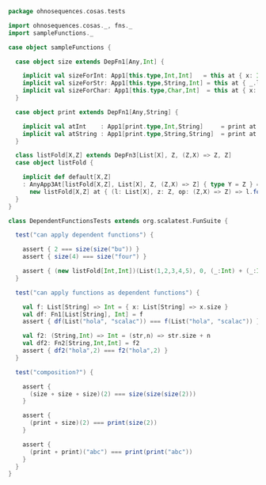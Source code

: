 
```scala
package ohnosequences.cosas.tests

import ohnosequences.cosas._, fns._
import sampleFunctions._

case object sampleFunctions {

  case object size extends DepFn1[Any,Int] {

    implicit val sizeForInt: App1[this.type,Int,Int]   = this at { x: Int    => x }
    implicit val sizeForStr: App1[this.type,String,Int] = this at { _.length }
    implicit val sizeForChar: App1[this.type,Char,Int]  = this at { x: Char   => 1 }
  }

  case object print extends DepFn1[Any,String] {

    implicit val atInt    : App1[print.type,Int,String]     = print at { n: Int => s"${n}: Int" }
    implicit val atString : App1[print.type,String,String]  = print at { str: String => s"""'${str}': String""" }
  }

  class listFold[X,Z] extends DepFn3[List[X], Z, (Z,X) => Z, Z]
  case object listFold {

    implicit def default[X,Z]
    : AnyApp3At[listFold[X,Z], List[X], Z, (Z,X) => Z] { type Y = Z } =
      new listFold[X,Z] at { (l: List[X], z: Z, op: (Z,X) => Z) => l.foldLeft(z)(op) }
  }
}

class DependentFunctionsTests extends org.scalatest.FunSuite {

  test("can apply dependent functions") {

    assert { 2 === size(size("bu")) }
    assert { size(4) === size("four") }

    assert { (new listFold[Int,Int])(List(1,2,3,4,5), 0, (_:Int) + (_:Int)) === 15 }
  }

  test("can apply functions as dependent functions") {

    val f: List[String] => Int = { x: List[String] => x.size }
    val df: Fn1[List[String], Int] = f
    assert { df(List("hola", "scalac")) === f(List("hola", "scalac")) }

    val f2: (String,Int) => Int = (str,n) => str.size + n
    val df2: Fn2[String,Int,Int] = f2
    assert { df2("hola",2) === f2("hola",2) }
  }

  test("composition?") {

    assert {
      (size ∘ size ∘ size)(2) === size(size(size(2)))
    }

    assert {
      (print ∘ size)(2) === print(size(2))
    }

    assert {
      (print ∘ print)("abc") === print(print("abc"))
    }
  }
}

```




[test/scala/cosas/DenotationTests.scala]: DenotationTests.scala.md
[test/scala/cosas/EqualityTests.scala]: EqualityTests.scala.md
[test/scala/cosas/DependentFunctionsTests.scala]: DependentFunctionsTests.scala.md
[test/scala/cosas/KListsTests.scala]: KListsTests.scala.md
[test/scala/cosas/RecordTests.scala]: RecordTests.scala.md
[test/scala/cosas/NatTests.scala]: NatTests.scala.md
[test/scala/cosas/TypeUnionTests.scala]: TypeUnionTests.scala.md
[main/scala/cosas/package.scala]: ../../../main/scala/cosas/package.scala.md
[main/scala/cosas/types/package.scala]: ../../../main/scala/cosas/types/package.scala.md
[main/scala/cosas/types/types.scala]: ../../../main/scala/cosas/types/types.scala.md
[main/scala/cosas/types/parsing.scala]: ../../../main/scala/cosas/types/parsing.scala.md
[main/scala/cosas/types/productTypes.scala]: ../../../main/scala/cosas/types/productTypes.scala.md
[main/scala/cosas/types/syntax.scala]: ../../../main/scala/cosas/types/syntax.scala.md
[main/scala/cosas/types/project.scala]: ../../../main/scala/cosas/types/project.scala.md
[main/scala/cosas/types/denotations.scala]: ../../../main/scala/cosas/types/denotations.scala.md
[main/scala/cosas/types/functionTypes.scala]: ../../../main/scala/cosas/types/functionTypes.scala.md
[main/scala/cosas/types/serialization.scala]: ../../../main/scala/cosas/types/serialization.scala.md
[main/scala/cosas/klists/replace.scala]: ../../../main/scala/cosas/klists/replace.scala.md
[main/scala/cosas/klists/cons.scala]: ../../../main/scala/cosas/klists/cons.scala.md
[main/scala/cosas/klists/klists.scala]: ../../../main/scala/cosas/klists/klists.scala.md
[main/scala/cosas/klists/take.scala]: ../../../main/scala/cosas/klists/take.scala.md
[main/scala/cosas/klists/package.scala]: ../../../main/scala/cosas/klists/package.scala.md
[main/scala/cosas/klists/takeFirst.scala]: ../../../main/scala/cosas/klists/takeFirst.scala.md
[main/scala/cosas/klists/toList.scala]: ../../../main/scala/cosas/klists/toList.scala.md
[main/scala/cosas/klists/filter.scala]: ../../../main/scala/cosas/klists/filter.scala.md
[main/scala/cosas/klists/pick.scala]: ../../../main/scala/cosas/klists/pick.scala.md
[main/scala/cosas/klists/drop.scala]: ../../../main/scala/cosas/klists/drop.scala.md
[main/scala/cosas/klists/map.scala]: ../../../main/scala/cosas/klists/map.scala.md
[main/scala/cosas/klists/at.scala]: ../../../main/scala/cosas/klists/at.scala.md
[main/scala/cosas/klists/syntax.scala]: ../../../main/scala/cosas/klists/syntax.scala.md
[main/scala/cosas/klists/fold.scala]: ../../../main/scala/cosas/klists/fold.scala.md
[main/scala/cosas/klists/noDuplicates.scala]: ../../../main/scala/cosas/klists/noDuplicates.scala.md
[main/scala/cosas/klists/slice.scala]: ../../../main/scala/cosas/klists/slice.scala.md
[main/scala/cosas/klists/find.scala]: ../../../main/scala/cosas/klists/find.scala.md
[main/scala/cosas/records/package.scala]: ../../../main/scala/cosas/records/package.scala.md
[main/scala/cosas/records/recordTypes.scala]: ../../../main/scala/cosas/records/recordTypes.scala.md
[main/scala/cosas/records/syntax.scala]: ../../../main/scala/cosas/records/syntax.scala.md
[main/scala/cosas/records/reorder.scala]: ../../../main/scala/cosas/records/reorder.scala.md
[main/scala/cosas/typeUnions/typeUnions.scala]: ../../../main/scala/cosas/typeUnions/typeUnions.scala.md
[main/scala/cosas/typeUnions/package.scala]: ../../../main/scala/cosas/typeUnions/package.scala.md
[main/scala/cosas/fns/predicates.scala]: ../../../main/scala/cosas/fns/predicates.scala.md
[main/scala/cosas/fns/instances.scala]: ../../../main/scala/cosas/fns/instances.scala.md
[main/scala/cosas/fns/package.scala]: ../../../main/scala/cosas/fns/package.scala.md
[main/scala/cosas/fns/syntax.scala]: ../../../main/scala/cosas/fns/syntax.scala.md
[main/scala/cosas/fns/functions.scala]: ../../../main/scala/cosas/fns/functions.scala.md
[main/scala/cosas/subtyping.scala]: ../../../main/scala/cosas/subtyping.scala.md
[main/scala/cosas/witness.scala]: ../../../main/scala/cosas/witness.scala.md
[main/scala/cosas/equality.scala]: ../../../main/scala/cosas/equality.scala.md
[main/scala/cosas/Nat.scala]: ../../../main/scala/cosas/Nat.scala.md
[main/scala/cosas/Bool.scala]: ../../../main/scala/cosas/Bool.scala.md